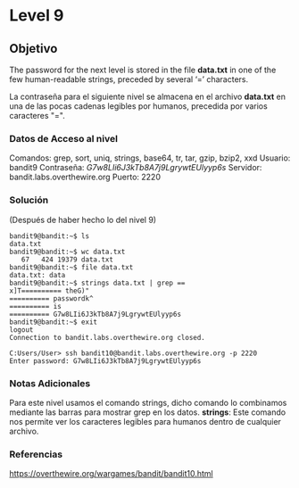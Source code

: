 # Level 9
## Objetivo
The password for the next level is stored in the file **data.txt** in one of the few human-readable strings, preceded by several ‘=’ characters.

La contraseña para el siguiente nivel se almacena en el archivo **data.txt** en una de las pocas cadenas legibles por humanos, precedida por varios caracteres "=".
### Datos de Acceso al nivel
Comandos: grep, sort, uniq, strings, base64, tr, tar, gzip, bzip2, xxd
Usuario: bandit9
Contraseña: *G7w8LIi6J3kTb8A7j9LgrywtEUlyyp6s* 
Servidor: bandit.labs.overthewire.org
Puerto: 2220
### Solución
(Después de haber hecho lo del nivel 9)
```
bandit9@bandit:~$ ls
data.txt
bandit9@bandit:~$ wc data.txt
   67   424 19379 data.txt
bandit9@bandit:~$ file data.txt
data.txt: data
bandit9@bandit:~$ strings data.txt | grep ==
x]T========== theG)"
========== passwordk^
========== is
========== G7w8LIi6J3kTb8A7j9LgrywtEUlyyp6s
bandit9@bandit:~$ exit
logout
Connection to bandit.labs.overthewire.org closed.

C:Users/User> ssh bandit10@bandit.labs.overthewire.org -p 2220
Enter password: G7w8LIi6J3kTb8A7j9LgrywtEUlyyp6s
```
### Notas Adicionales
Para este nivel usamos el comando strings, dicho comando lo combinamos mediante las barras para mostrar grep en los datos.
**strings**: Este comando nos permite ver los caracteres legibles para humanos dentro de cualquier archivo.
### Referencias
https://overthewire.org/wargames/bandit/bandit10.html